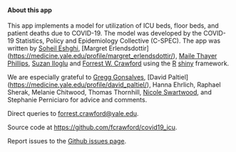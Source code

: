  
#### About this app

This app implements a model for utilization of ICU beds, floor beds, and patient deaths due to COVID-19.  The model was developed by the COVID-19 Statistics, Policy and Epidemiology Collective (C-SPEC).  The app was written by [Soheil Eshghi](http://www.soheileshghi.com/), [Margret Erlendsdottir] (https://medicine.yale.edu/profile/margret_erlendsdottir/), [Maile Thayer Phillips](https://medicine.yale.edu/profile/maile_phillips/), [Suzan Iloglu](https://medicine.yale.edu/profile/suzan_iloglu/) and [Forrest W. Crawford](http://www.crawfordlab.io) using the [R](http://www.r-project.org) [shiny](http://shiny.rstudio.com/) framework. 

We are especially grateful to [Gregg Gonsalves](https://medicine.yale.edu/profile/gregg_gonsalves/), [David Paltiel] (https://medicine.yale.edu/profile/david_paltiel/),
Hanna Ehrlich, Raphael Sherak,  Melanie Chitwood, Thomas Thornhill, [Nicole Swartwood](https://prevention-policy-modeling-lab.sph.harvard.edu/nicole-swartwood/), 
and Stephanie Perniciaro for advice and comments.  

Direct queries to <forrest.crawford@yale.edu>.

Source code at <https://github.com/fcrawford/covid19_icu>. 

Report issues to the [Github issues page](https://github.com/fcrawford/covid19_icu/issues).
